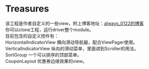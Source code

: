 # Treasures
该工程是作者自定义的一些view，附上博客地址：<a href="http://blog.csdn.net/always_0122">always_0122的博客</a></br>
你可以clone工程，运行driver整个module。</br>
目前包含的自定义控件有：</br>
  HorizontalIndicatorView 横向滑动导航器，配合ViewPager使用。</br>
  VerticalIndicatorView 纵向的滑动菜单，里面讲到Scroller的用法。</br>
  SortGroup 一个可以排序的顶部菜单。</br>
  CouponLayout 优惠券边缘效果的view。</br>
